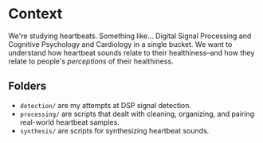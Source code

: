 # Context
We're studying heartbeats. Something like... Digital Signal Processing and Cognitive Psychology and Cardiology in a single bucket. We want to understand how heartbeat sounds relate to their healthiness–and how they relate to people's _perceptions_ of their healthiness.

## Folders
- `detection/` are my attempts at DSP signal detection.
- `processing/` are scripts that dealt with cleaning, organizing, and pairing real-world heartbeat samples.
- `synthesis/` are scripts for synthesizing heartbeat sounds.
